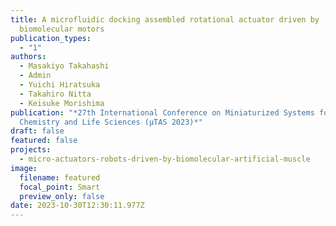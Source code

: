 ```yaml
---
title: A microfluidic docking assembled rotational actuator driven by
  biomolecular motors
publication_types:
  - "1"
authors:
  - Masakiyo Takahashi
  - Admin
  - Yuichi Hiratsuka
  - Takahiro Nitta
  - Keisuke Morishima
publication: "*27th International Conference on Miniaturized Systems for
  Chemistry and Life Sciences (µTAS 2023)*"
draft: false
featured: false
projects:
  - micro-actuators-robots-driven-by-biomolecular-artificial-muscle
image:
  filename: featured
  focal_point: Smart
  preview_only: false
date: 2023-10-30T12:30:11.977Z
---
```

